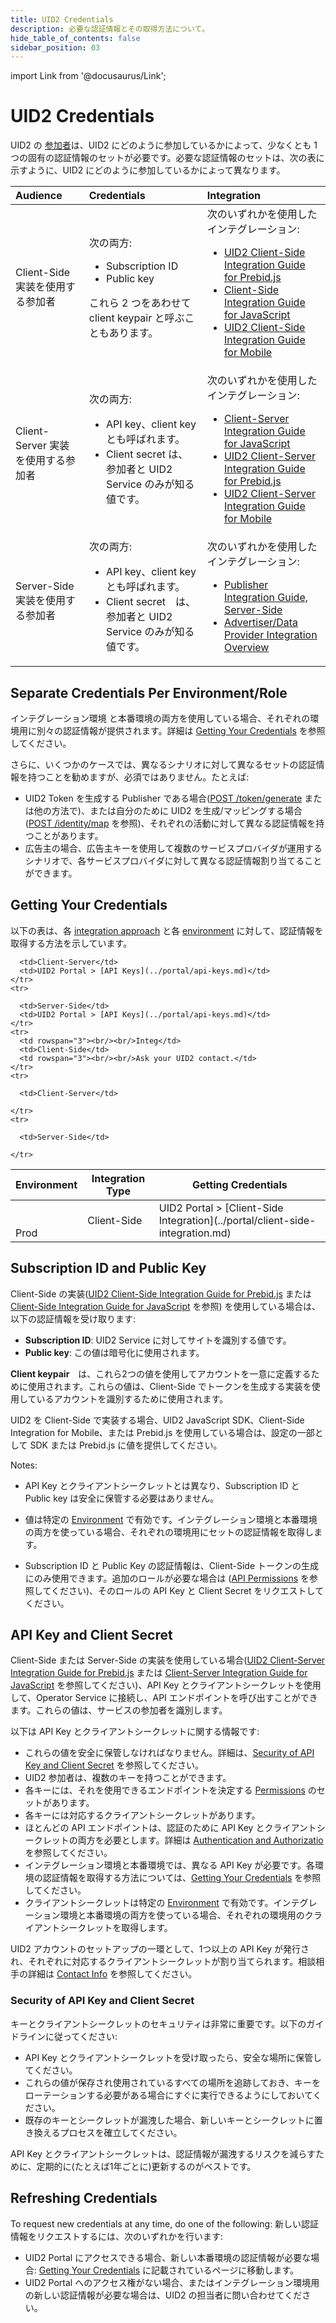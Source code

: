 ```yaml
---
title: UID2 Credentials
description: 必要な認証情報とその取得方法について。
hide_table_of_contents: false
sidebar_position: 03
---
```


import Link from '@docusaurus/Link';

# UID2 Credentials

UID2 の <a href="../intro#participants">参加者</a>は、UID2 にどのように参加しているかによって、少なくとも 1 つの固有の認証情報のセットが必要です。必要な認証情報のセットは、次の表に示すように、UID2 にどのように参加しているかによって異なります。

| Audience | Credentials | Integration |
| :--- | :--- | :--- |
| Client-Side 実装を使用する参加者 | 次の両方: <ul><li><Link href="../ref-info/glossary-uid#gl-subscription-id">Subscription ID</Link></li><li><Link href="../ref-info/glossary-uid#gl-public-key">Public key</Link></li></ul>これら 2 つをあわせて <Link href="../ref-info/glossary-uid#gl-client-keypair">client keypair</Link> と呼ぶこともあります。 | 次のいずれかを使用したインテグレーション: <ul><li>[UID2 Client-Side Integration Guide for Prebid.js](../guides/integration-prebid-client-side.md)</li><li>[Client-Side Integration Guide for JavaScript](../guides/integration-javascript-client-side.md)</li><li>[UID2 Client-Side Integration Guide for Mobile](../guides/integration-mobile-client-side.md)</li></ul> |
| Client-Server 実装を使用する参加者 | 次の両方:<ul><li><Link href="../ref-info/glossary-uid#gl-api-key">API key</Link>、client key とも呼ばれます。</li><li><Link href="../ref-info/glossary-uid#gl-client-secret">Client secret</Link> は、参加者と UID2 Service のみが知る値です。</li></ul> | 次のいずれかを使用したインテグレーション: <ul><li>[Client-Server Integration Guide for JavaScript](../guides/integration-javascript-client-server.md)</li><li>[UID2 Client-Server Integration Guide for Prebid.js](../guides/integration-prebid-client-server.md)</li><li>[UID2 Client-Server Integration Guide for Mobile](../guides/integration-mobile-client-server.md)</li></ul> |
| Server-Side 実装を使用する参加者 | 次の両方:<ul><li><Link href="../ref-info/glossary-uid#gl-api-key">API key</Link>、client key とも呼ばれます。</li><li><Link href="../ref-info/glossary-uid#gl-client-secret">Client secret</Link>　は、参加者と UID2 Service のみが知る値です。</li></ul> | 次のいずれかを使用したインテグレーション: <ul><li>[Publisher Integration Guide, Server-Side](../guides/integration-publisher-server-side.md)</li><li>[Advertiser/Data Provider Integration Overview](../guides/integration-advertiser-dataprovider-overview.md)</li></ul> |

## Separate Credentials Per Environment/Role

インテグレーション<Link href="../ref-info/glossary-uid#gl-environment">環境</Link> と本番環境の両方を使用している場合、それぞれの環境用に別々の認証情報が提供されます。詳細は [Getting Your Credentials](#getting-your-credentials) を参照してください。

さらに、いくつかのケースでは、異なるシナリオに対して異なるセットの認証情報を持つことを勧めますが、必須ではありません。たとえば:
- UID2 Token を生成する Publisher である場合([POST /token/generate](../endpoints/post-token-generate.md) または他の方法で)、または自分のために UID2 を生成/マッピングする場合([POST /identity/map](../endpoints/post-identity-map.md) を参照)、それぞれの活動に対して異なる認証情報を持つことがあります。
- 広告主の場合、広告主キーを使用して複数のサービスプロバイダが運用するシナリオで、各サービスプロバイダに対して異なる認証情報割り当てることができます。

## Getting Your Credentials

以下の表は、各 [integration approach](../ref-info/ref-integration-approaches.md) と各 [environment](../getting-started/gs-environments.md) に対して、認証情報を取得する方法を示しています。

<table>
  <thead>
    <tr>
      <th>Environment</th>
      <th>Integration Type</th>
      <th>Getting Credentials</th>
    </tr>
  </thead>
  <tbody>
    <tr>
      <td rowspan="3"><br/><br/>Prod</td>
      <td>Client-Side</td>
      <td>UID2 Portal > [Client-Side Integration](../portal/client-side-integration.md)</td>
    </tr>
    <tr>

      <td>Client-Server</td>
      <td>UID2 Portal > [API Keys](../portal/api-keys.md)</td>
    </tr>
    <tr>

      <td>Server-Side</td>
      <td>UID2 Portal > [API Keys](../portal/api-keys.md)</td>
    </tr>
    <tr>
      <td rowspan="3"><br/><br/>Integ</td>
      <td>Client-Side</td>
      <td rowspan="3"><br/><br/>Ask your UID2 contact.</td>
    </tr>
    <tr>

      <td>Client-Server</td>

    </tr>
    <tr>

      <td>Server-Side</td>

    </tr>
  </tbody>
</table>

<!-- 
For no-portal:
To get your credentials, ask your UID2 contact.
-->

## Subscription ID and Public Key

Client-Side の実装([UID2 Client-Side Integration Guide for Prebid.js](../guides/integration-prebid-client-side.md) または [Client-Side Integration Guide for JavaScript](../guides/integration-javascript-client-side.md) を参照) を使用している場合は、以下の認証情報を受け取ります:
- **Subscription ID**: UID2 Service に対してサイトを識別する値です。
- **Public key**: この値は暗号化に使用されます。

**Client keypair**　は、これら2つの値を使用してアカウントを一意に定義するために使用されます。これらの値は、Client-Side でトークンを生成する実装を使用しているアカウントを識別するために使用されます。

UID2 を Client-Side で実装する場合、UID2 JavaScript SDK、Client-Side Integration for Mobile、または Prebid.js を使用している場合は、設定の一部として SDK または Prebid.js に値を提供してください。

Notes:

- API Key とクライアントシークレットとは異なり、Subscription ID と Public key は安全に保管する必要はありません。

- 値は特定の [Environment](gs-environments.md) で有効です。インテグレーション環境と本番環境の両方を使っている場合、それぞれの環境用にセットの認証情報を取得します。

- Subscription ID と Public Key の認証情報は、Client-Side トークンの生成にのみ使用できます。追加のロールが必要な場合は ([API Permissions](gs-permissions.md) を参照してください)、そのロールの API Key と Client Secret をリクエストしてください。

## API Key and Client Secret

Client-Side または Server-Side の実装を使用している場合([UID2 Client-Server Integration Guide for Prebid.js](../guides/integration-prebid-client-server.md) または [Client-Server Integration Guide for JavaScript](../guides/integration-javascript-client-server.md) を参照してください)、API Key とクライアントシークレットを使用して、<Link href="../ref-info/glossary-uid#gl-operator-service">Operator Service</Link> に接続し、API エンドポイントを呼び出すことができます。これらの値は、サービスの参加者を識別します。

以下は API Key とクライアントシークレットに関する情報です:
- これらの値を安全に保管しなければなりません。詳細は、[Security of API Key and Client Secret](#security-of-api-key-and-client-secret) を参照してください。
- UID2 参加者は、複数のキーを持つことができます。
- 各キーには、それを使用できるエンドポイントを決定する [Permissions](gs-permissions.md) のセットがあります。
- 各キーには対応するクライアントシークレットがあります。
- ほとんどの API エンドポイントは、認証のために API Key とクライアントシークレットの両方を必要とします。詳細は [Authentication and Authorizatio](gs-auth.md) を参照してください。
- インテグレーション環境と本番環境では、異なる <Link href="../ref-info/glossary-uid#gl-api-key">API Key</Link> が必要です。各環境の認証情報を取得する方法については、[Getting Your Credentials](../getting-started/gs-credentials.md#getting-your-credentials) を参照してください。
- クライアントシークレットは特定の [Environment](gs-environments.md) で有効です。インテグレーション環境と本番環境の両方を使っている場合、それぞれの環境用のクライアントシークレットを取得します。

UID2 アカウントのセットアップの一環として、1つ以上の API Key が発行され、それぞれに対応するクライアントシークレットが割り当てられます。相談相手の詳細は [Contact Info](gs-account-setup.md#contact-info) を参照してください。

### Security of API Key and Client Secret

キーとクライアントシークレットのセキュリティは非常に重要です。以下のガイドラインに従ってください:

- API Key とクライアントシークレットを受け取ったら、安全な場所に保管してください。
- これらの値が保存され使用されているすべての場所を追跡しておき、キーをローテーションする必要がある場合にすぐに実行できるようにしておいてください。
- 既存のキーとシークレットが漏洩した場合、新しいキーとシークレットに置き換えるプロセスを確立してください。

API Key とクライアントシークレットは、認証情報が漏洩するリスクを減らすために、定期的に(たとえば1年ごとに)更新するのがベストです。

## Refreshing Credentials

To request new credentials at any time, do one of the following:
新しい認証情報をリクエストするには、次のいずれかを行います:

- UID2 Portal にアクセスできる場合、新しい本番環境の認証情報が必要な場合: [Getting Your Credentials](#getting-your-credentials) に記載されているページに移動します。
- UID2 Portal へのアクセス権がない場合、またはインテグレーション環境用の新しい認証情報が必要な場合は、UID2 の担当者に問い合わせてください。

<!-- 
For no-portal:
To request new credentials at any time, ask your UID2 contact. 
-->
